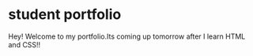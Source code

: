 # student portfolio

Hey!  Welcome to my portfolio.Its coming up tomorrow after I learn HTML and CSS!!